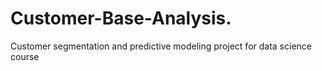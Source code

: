 # Customer-Base-Analysis.
Customer segmentation and predictive modeling project for data science course
